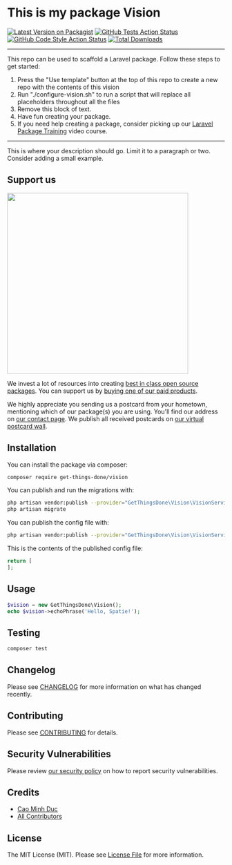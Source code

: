# This is my package Vision

[![Latest Version on Packagist](https://img.shields.io/packagist/v/get-things-done/vision.svg?style=flat-square)](https://packagist.org/packages/get-things-done/vision)
[![GitHub Tests Action Status](https://img.shields.io/github/workflow/status/get-things-done/vision/run-tests?label=tests)](https://github.com/get-things-done/vision/actions?query=workflow%3Arun-tests+branch%3Amain)
[![GitHub Code Style Action Status](https://img.shields.io/github/workflow/status/get-things-done/vision/Check%20&%20fix%20styling?label=code%20style)](https://github.com/get-things-done/vision/actions?query=workflow%3A"Check+%26+fix+styling"+branch%3Amain)
[![Total Downloads](https://img.shields.io/packagist/dt/get-things-done/vision.svg?style=flat-square)](https://packagist.org/packages/get-things-done/vision)

---
This repo can be used to scaffold a Laravel package. Follow these steps to get started:

1. Press the "Use template" button at the top of this repo to create a new repo with the contents of this vision
2. Run "./configure-vision.sh" to run a script that will replace all placeholders throughout all the files
3. Remove this block of text.
4. Have fun creating your package.
5. If you need help creating a package, consider picking up our <a href="https://laravelpackage.training">Laravel Package Training</a> video course.
---

This is where your description should go. Limit it to a paragraph or two. Consider adding a small example.

## Support us

[<img src="https://github-ads.s3.eu-central-1.amazonaws.com/vision.jpg?t=1" width="419px" />](https://spatie.be/github-ad-click/vision)

We invest a lot of resources into creating [best in class open source packages](https://spatie.be/open-source). You can support us by [buying one of our paid products](https://spatie.be/open-source/support-us).

We highly appreciate you sending us a postcard from your hometown, mentioning which of our package(s) you are using. You'll find our address on [our contact page](https://spatie.be/about-us). We publish all received postcards on [our virtual postcard wall](https://spatie.be/open-source/postcards).

## Installation

You can install the package via composer:

```bash
composer require get-things-done/vision
```

You can publish and run the migrations with:

```bash
php artisan vendor:publish --provider="GetThingsDone\Vision\VisionServiceProvider" --tag="vision-migrations"
php artisan migrate
```

You can publish the config file with:
```bash
php artisan vendor:publish --provider="GetThingsDone\Vision\VisionServiceProvider" --tag="vision-config"
```

This is the contents of the published config file:

```php
return [
];
```

## Usage

```php
$vision = new GetThingsDone\Vision();
echo $vision->echoPhrase('Hello, Spatie!');
```

## Testing

```bash
composer test
```

## Changelog

Please see [CHANGELOG](CHANGELOG.md) for more information on what has changed recently.

## Contributing

Please see [CONTRIBUTING](.github/CONTRIBUTING.md) for details.

## Security Vulnerabilities

Please review [our security policy](../../security/policy) on how to report security vulnerabilities.

## Credits

- [Cao Minh Duc](https://github.com/get-things-done)
- [All Contributors](../../contributors)

## License

The MIT License (MIT). Please see [License File](LICENSE.md) for more information.
